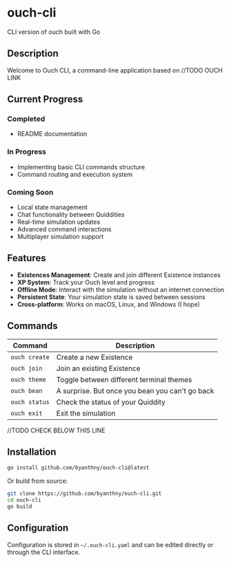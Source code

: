 # ouch-cli

CLI version of ouch built with Go

## Description

Welcome to Ouch CLI, a command-line application based on //TODO OUCH LINK

## Current Progress

### Completed

- README documentation

### In Progress

- Implementing basic CLI commands structure
- Command routing and execution system

### Coming Soon

- Local state management
- Chat functionality between Quiddities
- Real-time simulation updates
- Advanced command interactions
- Multiplayer simulation support

## Features

- **Existences Management**: Create and join different Existence instances
- **XP System**: Track your Ouch level and progress
- **Offline Mode**: Interact with the simulation without an internet connection
- **Persistent State**: Your simulation state is saved between sessions
- **Cross-platform**: Works on macOS, Linux, and Windows (I hope)

## Commands

| Command       | Description                                     |
| ------------- | ----------------------------------------------- |
| `ouch create` | Create a new Existence                          |
| `ouch join`   | Join an existing Existence                      |
| `ouch theme`  | Toggle between different terminal themes        |
| `ouch bean`   | A surprise. But once you bean you can't go back |
| `ouch status` | Check the status of your Quiddity               |
| `ouch exit`   | Exit the simulation                             |

//TODO CHECK BELOW THIS LINE

## Installation

```bash
go install github.com/byanthny/ouch-cli@latest
```

Or build from source:

```bash
git clone https://github.com/byanthny/ouch-cli.git
cd ouch-cli
go build
```

## Configuration

Configuration is stored in `~/.ouch-cli.yaml` and can be edited directly or through the CLI interface.
